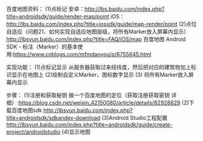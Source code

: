 百度地图资料：
(1)点标记
安卓：http://lbs.baidu.com/index.php?title=androidsdk/guide/render-map/point
iOS：http://lbs.baidu.com/index.php?title=iossdk/guide/map-render/point
(2)点位自适应（问题21、如何实现自适应地图层级，将所有Marker放入屏幕内显示）
http://lbsyun.baidu.com/index.php?title=FAQ/iOS/map
百度地图 Android SDK - 标注（Marker）的基本使用:https://www.cnblogs.com/mfmdaoyou/p/6755845.html

实现功能：
(1)点标记显示
从服务器获取过来经纬度，然后把对应的建筑物加上标识显示在地图上
(2)绘制自定义Marker，图标数字显示
(3) 将所有Marker放入屏幕内显示

步骤：
(1)注册和获取秘钥
做一个百度地图的定位（获取注册获取密钥 详细）:https://blog.csdn.net/weixin_42150080/article/details/82928829
(2)下载百度地图sdk
http://lbsyun.baidu.com/index.php?title=androidsdk/sdkandev-download
(3)Android Studio工程配置
http://lbsyun.baidu.com/index.php?title=androidsdk/guide/create-project/androidstudio
(4)显示地图
